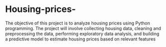 # Housing-prices-
The objective of this project is to analyze housing prices using Python programming.  The project will involve collecting housing data, cleaning and preprocessing the data, performing exploratory data analysis, and building a predictive model to estimate housing prices based on relevant features
